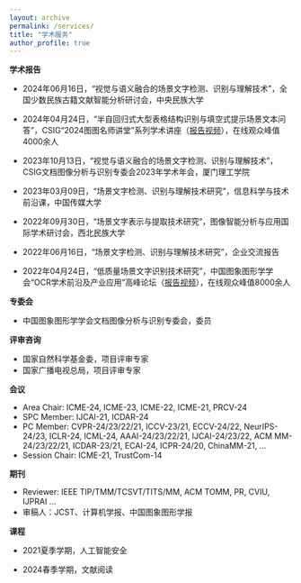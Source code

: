 ```yaml
---
layout: archive
permalink: /services/
title: "学术服务"
author_profile: true
---
```


<div class="mi-box">
 <div class="mib-c ">
  <p style="text-wrap: wrap;">
   <strong>学术报告</strong>
  </p>
  <ul style="text-wrap: wrap;">
   <li><p>2024年06月16日，“视觉与语义融合的场景文字检测、识别与理解技术”，全国少数民族古籍文献智能分析研讨会，中央民族大学</p></li>
   <li><p>2024年04月24日，“半自回归式大型表格结构识别与填空式提示场景文本问答”，CSIG“2024图图名师讲堂”系列学术讲座（<a href="https://www.bilibili.com/video/BV18C411H7UL" target="_blank" _href="https://www.bilibili.com/video/BV18C411H7UL">报告视频</a>），在线观众峰值4000余人</p></li>
   <li><p>2023年10月13日，“视觉与语义融合的场景文字检测、识别与理解技术”，CSIG文档图像分析与识别专委会2023年学术年会，厦门理工学院</p></li>
   <li><p>2023年03月09日，“场景文字检测、识别与理解技术研究”，信息科学与技术前沿课，中国传媒大学</p></li>
   <li><p>2022年09月30日，“场景文字表示与提取技术研究”，图像智能分析与应用国际学术研讨会，西北民族大学</p></li>
   <li><p>2022年06月16日，“场景文字检测、识别与理解技术研究”，企业交流报告</p></li>
   <li><p>2022年04月24日，“低质量场景文字识别技术研究”，中国图象图形学学会“OCR学术前沿及产业应用”高峰论坛（<a href="https://www.bilibili.com/video/BV1LZ4y1a7zr" target="_blank" _href="https://www.bilibili.com/video/BV1LZ4y1a7zr">报告视频</a>），在线观众峰值8000余人</p></li>
  </ul>
  <p style="text-wrap: wrap;">
   <strong>专委会</strong><br>
  </p>
  <ul style="text-wrap: wrap;">
   <li>中国图象图形学学会文档图像分析与识别专委会，委员</li>
  </ul>
  <div style="text-wrap: wrap;">
   <strong>评审咨询</strong>
  </div>
  <ul style="text-wrap: wrap;">
   <li>国家自然科学基金委，项目评审专家</li><li>国家广播电视总局，项目评审专家</li>
  </ul>
  <p style="text-wrap: wrap;">
   <strong>会议</strong><br>
  </p>
  <ul style="text-wrap: wrap;">
   <li>Area Chair: ICME-24, ICME-23,&nbsp;ICME-22, ICME-21, PRCV-24</li>
   <li>SPC Member: IJCAI-21, ICDAR-24</li>
   <li>PC Member: CVPR-24/23/22/21, ICCV-23/21, ECCV-24/22, NeurIPS-24/23, ICLR-24, ICML-24, AAAI-24/23/22/21, IJCAI-24/23/22, ACM MM-24/23/22/21, ICDAR-23/21, ECAI-24, ICPR-24/20,&nbsp;ChinaMM-21, ...</li>
   <li>Session Chair: ICME-21, TrustCom-14</li>
  </ul>
  <p style="text-wrap: wrap;"><strong><strong></strong></strong></p>
  <p style="text-wrap: wrap;">
   <strong>期刊</strong><br>
  </p>
  <ul style="text-wrap: wrap;">
   <li>Reviewer: IEEE TIP/TMM/TCSVT/TITS/MM, ACM TOMM, PR, CVIU, IJPRAI ...</li>
   <li>审稿人：JCST、计算机学报、中国图象图形学报</li>
  </ul>
  <p style="text-wrap: wrap;">
   <strong>课程</strong>
  </p>
  <ul style="text-wrap: wrap;">
   <li><p>2021夏季学期，人工智能安全</p></li>
   <li><p>2024春季学期，文献阅读</p></li>
  </ul>
 </div>
</div>
